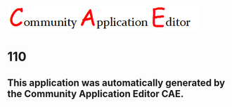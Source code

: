 ![CAE](https://github.com/PhilCAEOrg/CAE-Deployment-Temp/blob/master/img/logo.png)  

110
===================


This application was automatically generated by the Community Application Editor CAE.  
---------------
